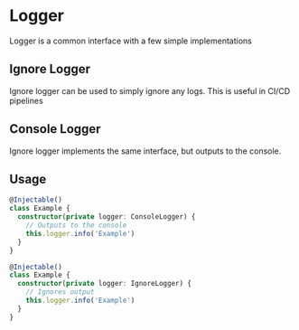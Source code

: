 # Logger
Logger is a common interface with a few simple implementations

## Ignore Logger
Ignore logger can be used to simply ignore any logs. This is useful in CI/CD pipelines

## Console Logger
Ignore logger implements the same interface, but outputs to the console.

## Usage
```typescript
@Injectable()
class Example {
  constructor(private logger: ConsoleLogger) {
    // Outputs to the console
    this.logger.info('Example')
  }
}

@Injectable()
class Example {
  constructor(private logger: IgnoreLogger) {
    // Ignores output
    this.logger.info('Example')
  }
}
```